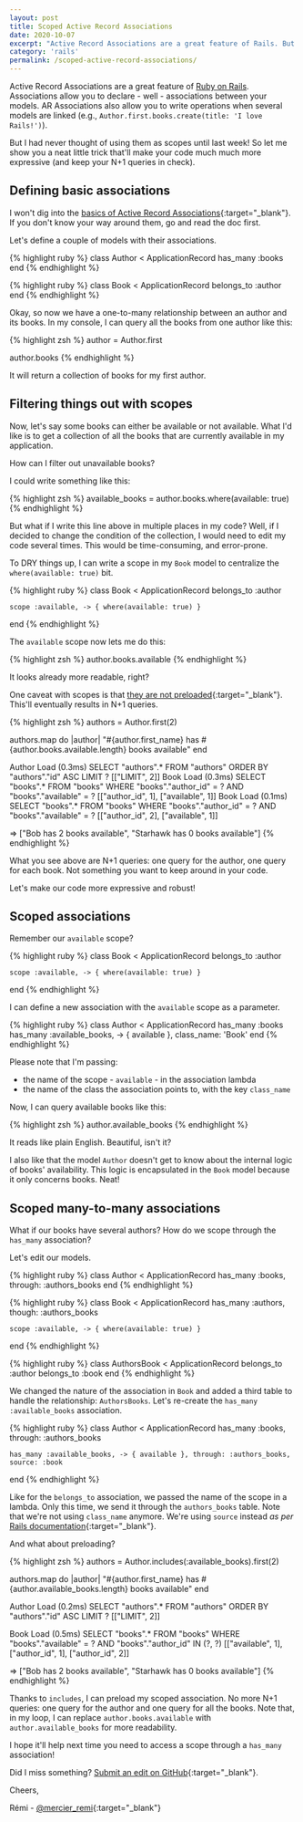 ```yaml
---
layout: post
title: Scoped Active Record Associations
date: 2020-10-07
excerpt: "Active Record Associations are a great feature of Rails. But I had never thought of using them as scopes until last week! So let me show you a neat little trick that'll make your code much much more expressive (and keep your N+1 queries in check)."
category: 'rails'
permalink: /scoped-active-record-associations/
---
```


Active Record Associations are a great feature of [Ruby on Rails]({{site.baseurl}}/series/rails/). Associations allow you to declare - well - associations between your models. AR Associations also allow you to write operations when several models are linked (e.g., `Author.first.books.create(title: 'I love Rails!')`).

But I had never thought of using them as scopes until last week! So let me show you a neat little trick that'll make your code much much more expressive (and keep your N+1 queries in check).

## Defining basic associations

I won't dig into the [basics of Active Record Associations](https://guides.rubyonrails.org/association_basics.html){:target="\_blank"}. If you don't know your way around them, go and read the doc first.

Let's define a couple of models with their associations.

{% highlight ruby %}
  class Author < ApplicationRecord
    has_many :books
  end
{% endhighlight %}

{% highlight ruby %}
  class Book < ApplicationRecord
    belongs_to :author
  end
{% endhighlight %}

Okay, so now we have a one-to-many relationship between an author and its books. In my console, I can query all the books from one author like this:

{% highlight zsh %}
  author = Author.first

  author.books
{% endhighlight %}

It will return a collection of books for my first author.

## Filtering things out with scopes

Now, let's say some books can either be available or not available. What I'd like is to get a collection of all the books that are currently available in my application.

How can I filter out unavailable books?

I could write something like this:

{% highlight zsh %}
  available_books = author.books.where(available: true)
{% endhighlight %}

But what if I write this line above in multiple places in my code? Well, if I decided to change the condition of the collection, I would need to edit my code several times. This would be time-consuming, and error-prone.

To DRY things up, I can write a scope in my `Book` model to centralize the `where(available: true)` bit.

{% highlight ruby %}
  class Book < ApplicationRecord
    belongs_to :author

    scope :available, -> { where(available: true) }
  end
{% endhighlight %}

The `available` scope now lets me do this:

{% highlight zsh %}
  author.books.available
{% endhighlight %}

It looks already more readable, right?

One caveat with scopes is that [they are not preloaded](https://www.justinweiss.com/articles/how-to-preload-rails-scopes/){:target="\_blank"}. This'll eventually results in N+1 queries.

{% highlight zsh %}
  authors = Author.first(2)

  authors.map do |author|
    "#{author.first_name} has #{author.books.available.length} books available"
  end

  Author Load (0.3ms)  SELECT "authors".* FROM "authors" ORDER BY "authors"."id" ASC LIMIT ?  [["LIMIT", 2]]
  Book Load (0.3ms)  SELECT "books".* FROM "books" WHERE "books"."author_id" = ? AND "books"."available" = ?  [["author_id", 1], ["available", 1]]
  Book Load (0.1ms)  SELECT "books".* FROM "books" WHERE "books"."author_id" = ? AND "books"."available" = ?  [["author_id", 2], ["available", 1]]

  => ["Bob has 2 books available", "Starhawk has 0 books available"]
{% endhighlight %}

What you see above are N+1 queries: one query for the author, one query for each book. Not something you want to keep around in your code.

Let's make our code more expressive and robust!

## Scoped associations

Remember our `available` scope?

{% highlight ruby %}
  class Book < ApplicationRecord
    belongs_to :author

    scope :available, -> { where(available: true) }
  end
{% endhighlight %}

I can define a new association with the `available` scope as a parameter.

{% highlight ruby %}
  class Author < ApplicationRecord
    has_many :books
    has_many :available_books, -> { available }, class_name: 'Book'
  end
{% endhighlight %}

Please note that I'm passing:
- the name of the scope - `available` - in the association lambda
- the name of the class the association points to, with the key `class_name`

Now, I can query available books like this:

{% highlight zsh %}
  author.available_books
{% endhighlight %}

It reads like plain English. Beautiful, isn't it?

I also like that the model `Author` doesn't get to know about the internal logic of books' availability. This logic is encapsulated in the `Book` model because it only concerns books. Neat!

## Scoped many-to-many associations

What if our books have several authors? How do we scope through the `has_many` association?

Let's edit our models.

{% highlight ruby %}
  class Author < ApplicationRecord
    has_many :books, through: :authors_books
  end
{% endhighlight %}

{% highlight ruby %}
  class Book < ApplicationRecord
    has_many :authors, though: :authors_books

    scope :available, -> { where(available: true) }
  end
{% endhighlight %}

{% highlight ruby %}
  class AuthorsBook < ApplicationRecord
    belongs_to :author
    belongs_to :book
  end
{% endhighlight %}

We changed the nature of the association in `Book` and added a third table to handle the relationship: `AuthorsBooks`. Let's re-create the `has_many :available_books` association.

{% highlight ruby %}
  class Author < ApplicationRecord
    has_many :books, through: :authors_books

    has_many :available_books, -> { available }, through: :authors_books, source: :book
  end
{% endhighlight %}

Like for the  `belongs_to` association, we passed the name of the scope in a lambda. Only this time, we send it through the `authors_books` table. Note that we're not using `class_name` anymore. We're using `source` instead *as per* [Rails documentation](https://guides.rubyonrails.org/association_basics.html#options-for-has-many-source){:target="\_blank"}.

And what about preloading?

{% highlight zsh %}
  authors = Author.includes(:available_books).first(2)

  authors.map do |author|
    "#{author.first_name} has #{author.available_books.length} books available"
  end

  Author Load (0.2ms)  SELECT "authors".* FROM "authors" ORDER BY "authors"."id" ASC LIMIT ?  [["LIMIT", 2]]

  Book Load (0.5ms)  SELECT "books".* FROM "books" WHERE "books"."available" = ? AND "books"."author_id" IN (?, ?)  [["available", 1], ["author_id", 1], ["author_id", 2]]

  => ["Bob has 2 books available", "Starhawk has 0 books available"]
{% endhighlight %}

Thanks to `includes`, I can preload my scoped association. No more N+1 queries: one query for the author and one query for all the books. Note that, in my loop, I can replace `author.books.available` with `author.available_books` for more readability.

I hope it'll help next time you need to access a scope through a `has_many` association!

Did I miss something? [Submit an edit on GitHub](https://github.com/merciremi/remicodes/issues/new){:target="\_blank"}.

Cheers,

Rémi - [@mercier_remi](https://twitter.com/mercier_remi){:target="\_blank"}
